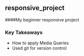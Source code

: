## responsive_project
####My beginner responsive project

### Key Takeaways

* How to apply Media Queries
* Used git for version control

